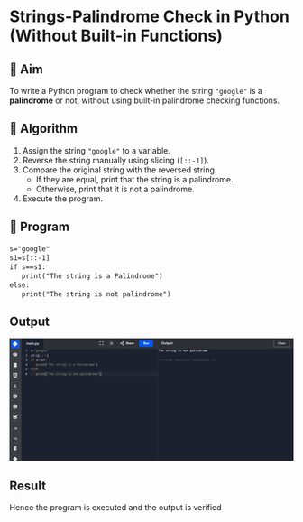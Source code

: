 # Strings-Palindrome Check in Python (Without Built-in Functions)

## 🎯 Aim
To write a Python program to check whether the string `"google"` is a **palindrome** or not, without using built-in palindrome checking functions.

## 🧠 Algorithm
1. Assign the string `"google"` to a variable.
2. Reverse the string manually using slicing (`[::-1]`).
3. Compare the original string with the reversed string.
   - If they are equal, print that the string is a palindrome.
   - Otherwise, print that it is not a palindrome.
4. Execute the program.

## 🧾 Program
```
s="google"
s1=s[::-1]
if s==s1:
   print("The string is a Palindrome")
else:
   print("The string is not palindrome")
```

## Output
![alt text](m34.png)
## Result
Hence the program is executed and the output is verified